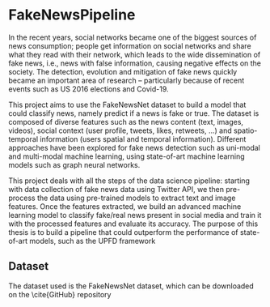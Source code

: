 # FakeNewsPipeline

In the recent years, social networks became one of the biggest sources of news consumption; people get information on social networks and share what they read with their network, which leads to the wide dissemination of fake news, i.e., news with false information, causing negative effects on the society. The detection, evolution and mitigation of fake news quickly became an important area of research – particularly because of recent events such as US 2016 elections and Covid-19.

This project aims to use the FakeNewsNet dataset to build a model that could classify news, namely predict if a news is fake or true. The dataset is composed of diverse features such as the news content (text, images, videos), social context (user profile, tweets, likes, retweets, ...) and spatio-temporal information (users spatial and temporal information). Different approaches have been explored for fake news detection such as uni-modal and multi-modal machine learning, using state-of-art machine learning models such as graph neural networks.

This project deals with all the steps of the data science pipeline: starting with data collection of fake news data using Twitter API, we then pre-process the data using pre-trained models to extract text and image features. Once the features extracted, we build an advanced machine learning model to classify fake/real news present in social media and train it with the processed features and evaluate its accuracy. The purpose of this thesis is to build a pipeline that could outperform the performance of state-of-art models, such as the UPFD framework

## Dataset

The dataset used is the FakeNewsNet dataset, which can be downloaded on the \cite{GitHub} repository
